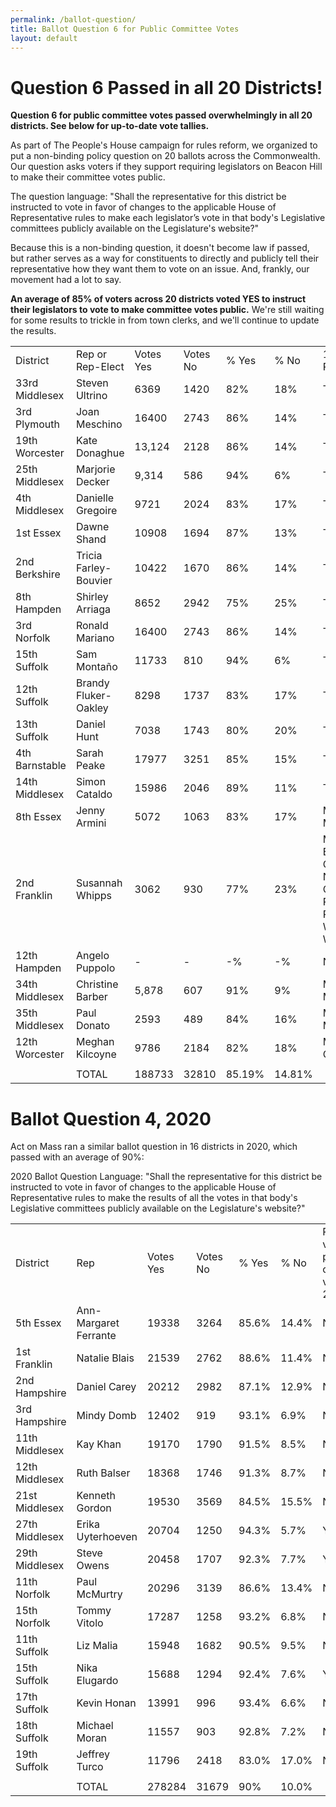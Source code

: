 ```yaml
---
permalink: /ballot-question/
title: Ballot Question 6 for Public Committee Votes
layout: default
---
```

# Question 6 Passed in all 20 Districts!

**Question 6 for public committee votes passed overwhelmingly in all 20 districts. See below for up-to-date vote tallies.**

As part of The People's House campaign for rules reform, we organized to put a non-binding policy question on 20 ballots across the Commonwealth. Our question asks voters if they support requiring legislators on Beacon Hill to make their committee votes public. 

T﻿he question language: "Shall the representative for this district be instructed to vote in favor of changes to the applicable House of Representative rules to make each legislator’s vote in that body's Legislative committees publicly available on the Legislature's website?"

Because this is a non-binding question, it doesn't become law if passed, but rather serves as a way for constituents to directly and publicly tell their representative how they want them to vote on an issue. And, frankly, our movement had a lot to say.

**An average of 85% of voters across 20 districts voted YES to instruct their legislators to vote to make committee votes public.** We're still waiting for some results to trickle in from town clerks, and we'll continue to update the results.



|                |                       |           |          |        |        |                                                                                            |
| -------------- | --------------------- | --------- | -------- | ------ | ------ | ------------------------------------------------------------------------------------------ |
| District       | Rep or Rep-Elect      | Votes Yes | Votes No | % Yes  | % No   | 100% Reporting?                                                                            |
| 33rd Middlesex | Steven Ultrino        | 6369      | 1420     | 82%    | 18%    | TRUE                                                                                       |
| 3rd Plymouth   | Joan Meschino         | 16400     | 2743     | 86%    | 14%    | TRUE                                                                                       |
| 19th Worcester | Kate Donaghue         | 13,124    | 2128     | 86%    | 14%    | TRUE                                                                                       |
| 25th Middlesex | Marjorie Decker       | 9,314     | 586      | 94%    | 6%     | TRUE                                                                                       |
| 4th Middlesex  | Danielle Gregoire     | 9721      | 2024     | 83%    | 17%    | TRUE                                                                                       |
| 1st Essex      | Dawne Shand           | 10908     | 1694     | 87%    | 13%    | TRUE                                                                                       |
| 2nd Berkshire  | Tricia Farley-Bouvier | 10422     | 1670     | 86%    | 14%    | TRUE                                                                                       |
| 8th Hampden    | Shirley Arriaga       | 8652      | 2942     | 75%    | 25%    | TRUE                                                                                       |
| 3rd Norfolk    | Ronald Mariano        | 16400     | 2743     | 86%    | 14%    | TRUE                                                                                       |
| 15th Suffolk   | Sam Montaño           | 11733     | 810      | 94%    | 6%     | TRUE                                                                                       |
| 12th Suffolk   | Brandy Fluker-Oakley  | 8298      | 1737     | 83%    | 17%    | TRUE                                                                                       |
| 13th Suffolk   | Daniel Hunt           | 7038      | 1743     | 80%    | 20%    | TRUE                                                                                       |
| 4th Barnstable | Sarah Peake           | 17977     | 3251     | 85%    | 15%    | TRUE                                                                                       |
| 14th Middlesex | Simon Cataldo         | 15986     | 2046     | 89%    | 11%    | TRUE                                                                                       |
| 8th Essex      | Jenny Armini          | 5072      | 1063     | 83%    | 17%    | Missing Marblehead                                                                         |
| 2nd Franklin   | Susannah Whipps       | 3062      | 930      | 77%    | 23%    | Missing Erving, Greenfield, Northfield, Orange, Philipston, Royalston, Warwick, Winchendon |
| 12th Hampden   | Angelo Puppolo        | \-        | \-       | \-%    | \-%    | No data yet                                                                                |
| 34th Middlesex | Christine Barber      | 5,878     | 607      | 91%    | 9%     | Missing Medford                                                                            |
| 35th Middlesex | Paul Donato           | 2593      | 489      | 84%    | 16%    | Missing Medford                                                                            |
| 12th Worcester | Meghan Kilcoyne       | 9786      | 2184     | 82%    | 18%    | Missing Clinton                                                                            |
|                |                       |           |          |        |        |                                                                                            |
|                | TOTAL                 | 188733    | 32810    | 85.19% | 14.81% |                                                                                            |

# Ballot Question 4, 2020

Act on Mass ran a similar ballot question in 16 districts in 2020, which passed with an average of 90%:

2020 Ballot Question Language: "Shall the representative for this district be instructed to vote in favor of changes to the applicable House of Representative rules to make the results of all the votes in that body's Legislative committees publicly available on the Legislature's website?"



|                |                       |           |          |       |       |                                             |
| -------------- | --------------------- | --------- | -------- | ----- | ----- | ------------------------------------------- |
| District       | Rep                   | Votes Yes | Votes No | % Yes | % No  | Rep's vote on public committe votes in 2021 |
| 5th Essex      | Ann-Margaret Ferrante | 19338     | 3264     | 85.6% | 14.4% | NO                                          |
| 1st Franklin   | Natalie Blais         | 21539     | 2762     | 88.6% | 11.4% | NO                                          |
| 2nd Hampshire  | Daniel Carey          | 20212     | 2982     | 87.1% | 12.9% | NO                                          |
| 3rd Hampshire  | Mindy Domb            | 12402     | 919      | 93.1% | 6.9%  | NO                                          |
| 11th Middlesex | Kay Khan              | 19170     | 1790     | 91.5% | 8.5%  | NO                                          |
| 12th Middlesex | Ruth Balser           | 18368     | 1746     | 91.3% | 8.7%  | NO                                          |
| 21st Middlesex | Kenneth Gordon        | 19530     | 3569     | 84.5% | 15.5% | NO                                          |
| 27th Middlesex | Erika Uyterhoeven     | 20704     | 1250     | 94.3% | 5.7%  | YES                                         |
| 29th Middlesex | Steve Owens           | 20458     | 1707     | 92.3% | 7.7%  | YES                                         |
| 11th Norfolk   | Paul McMurtry         | 20296     | 3139     | 86.6% | 13.4% | NO                                          |
| 15th Norfolk   | Tommy Vitolo          | 17287     | 1258     | 93.2% | 6.8%  | NO                                          |
| 11th Suffolk   | Liz Malia             | 15948     | 1682     | 90.5% | 9.5%  | NO                                          |
| 15th Suffolk   | Nika Elugardo         | 15688     | 1294     | 92.4% | 7.6%  | YES                                         |
| 17th Suffolk   | Kevin Honan           | 13991     | 996      | 93.4% | 6.6%  | NO                                          |
| 18th Suffolk   | Michael Moran         | 11557     | 903      | 92.8% | 7.2%  | NO                                          |
| 19th Suffolk   | Jeffrey Turco         | 11796     | 2418     | 83.0% | 17.0% | NO                                          |
|                |                       |           |          |       |       |                                             |
|                | TOTAL                 | 278284    | 31679    | 90%   | 10.0% |                                             |